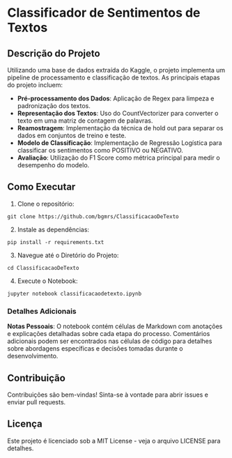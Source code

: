 #  Classificador de Sentimentos de Textos

## Descrição do Projeto
Utilizando uma base de dados extraída do Kaggle, o projeto implementa um pipeline de processamento e classificação de textos. As principais etapas do projeto incluem:

  - **Pré-processamento dos Dados**: Aplicação de Regex para limpeza e padronização dos textos.
  - **Representação dos Textos**: Uso do CountVectorizer para converter o texto em uma matriz de contagem de palavras.
  - **Reamostragem**: Implementação da técnica de hold out para separar os dados em conjuntos de treino e teste.
  - **Modelo de Classificação**:  Implementação de Regressão Logística para classificar os sentimentos como POSITIVO ou NEGATIVO.
  - **Avaliação**: Utilização do F1 Score como métrica principal para medir o desempenho do modelo.

## Como Executar

1. Clone o repositório:

  ```git clone https://github.com/bgmrs/ClassificacaoDeTexto```

2. Instale as dependências:

  ```pip install -r requirements.txt```

3. Navegue até o Diretório do Projeto:

```cd ClassificacaoDeTexto```

4. Execute o Notebook:

```jupyter notebook classificacaodetexto.ipynb```

### Detalhes Adicionais

**Notas Pessoais**: O notebook contém células de Markdown com anotações e explicações detalhadas sobre cada etapa do processo. Comentários adicionais podem ser encontrados nas células de código para detalhes sobre abordagens específicas e decisões tomadas durante o desenvolvimento.

## Contribuição
Contribuições são bem-vindas! Sinta-se à vontade para abrir issues e enviar pull requests.

## Licença
Este projeto é licenciado sob a MIT License - veja o arquivo LICENSE para detalhes.

